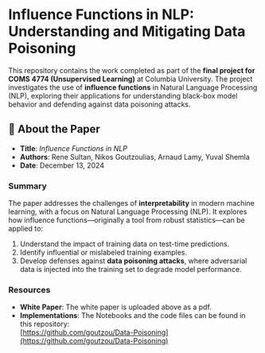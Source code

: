 # Influence Functions in NLP: Understanding and Mitigating Data Poisoning

This repository contains the work completed as part of the **final project for COMS 4774 (Unsupervised Learning)** at Columbia University. The project investigates the use of **influence functions** in Natural Language Processing (NLP), exploring their applications for understanding black-box model behavior and defending against data poisoning attacks.

## 📄 About the Paper
- **Title**: *Influence Functions in NLP*  
- **Authors**: Rene Sultan, Nikos Goutzoulias, Arnaud Lamy, Yuval Shemla  
- **Date**: December 13, 2024  

### Summary
The paper addresses the challenges of **interpretability** in modern machine learning, with a focus on Natural Language Processing (NLP). It explores how influence functions—originally a tool from robust statistics—can be applied to:
1. Understand the impact of training data on test-time predictions.
2. Identify influential or mislabeled training examples.
3. Develop defenses against **data poisoning attacks**, where adversarial data is injected into the training set to degrade model performance.

### Resources
- **White Paper**: The white paper is uploaded above as a pdf.  
- **Implementations**: The Notebooks and the code files can be found in this repository:  
  [https://github.com/goutzou/Data-Poisoning](https://github.com/goutzou/Data-Poisoning)
